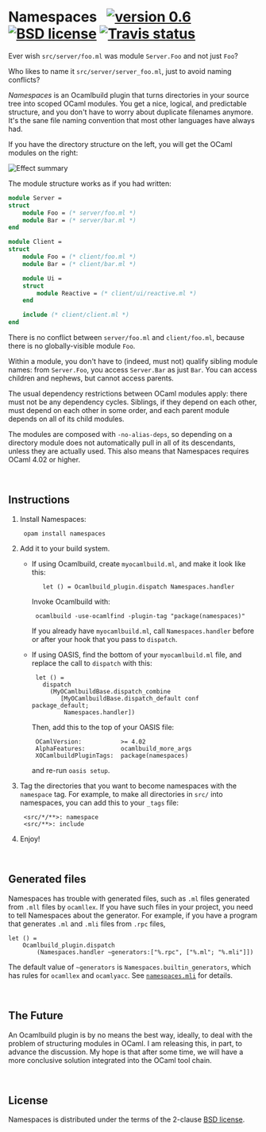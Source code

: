 # Namespaces &nbsp; [![version 0.6][version]][releases] [![BSD license][license-img]][license] [![Travis status][travis-img]][travis]

[version]:     https://img.shields.io/badge/version-0.5-blue.svg
[releases]:    https://github.com/aantron/namespaces/releases
[license-img]: https://img.shields.io/badge/license-BSD-blue.svg
[travis]:      https://travis-ci.org/aantron/namespaces/branches
[travis-img]:  https://img.shields.io/travis/aantron/namespaces/master.svg

Ever wish `src/server/foo.ml` was module `Server.Foo` and not just `Foo`?

Who likes to name it `src/server/server_foo.ml`, just to avoid naming conflicts?

*Namespaces* is an Ocamlbuild plugin that turns directories in your source tree
into scoped OCaml modules. You get a nice, logical, and predictable structure,
and you don't have to worry about duplicate filenames anymore. It's the sane
file naming convention that most other languages have always had.

If you have the directory structure on the left, you will get the OCaml modules
on the right:

![Effect summary][summary]

[summary]: https://github.com/aantron/namespaces/blob/master/src/summary.png

The module structure works as if you had written:

```ocaml
module Server =
struct
    module Foo = (* server/foo.ml *)
    module Bar = (* server/bar.ml *)
end

module Client =
struct
    module Foo = (* client/foo.ml *)
    module Bar = (* client/bar.ml *)

    module Ui =
    struct
        module Reactive = (* client/ui/reactive.ml *)
    end

    include (* client/client.ml *)
end
```

There is no conflict between `server/foo.ml` and `client/foo.ml`, because there
is no globally-visible module `Foo`.

Within a module, you don't have to (indeed, must not) qualify sibling module
names: from `Server.Foo`, you access `Server.Bar` as just `Bar`. You can access
children and nephews, but cannot access parents.

The usual dependency restrictions between OCaml modules apply: there must not be
any dependency cycles. Siblings, if they depend on each other, must depend on
each other in some order, and each parent module depends on all of its child
modules.

The modules are composed with `-no-alias-deps`, so depending on a directory
module does not automatically pull in all of its descendants, unless they are
actually used. This also means that Namespaces requires OCaml 4.02 or higher.



<br>

## Instructions

1. Install Namespaces:

        opam install namespaces

2. Add it to your build system.

   - If using Ocamlbuild, create `myocamlbuild.ml`, and make it look like this:

            let () = Ocamlbuild_plugin.dispatch Namespaces.handler

     Invoke Ocamlbuild with:

          ocamlbuild -use-ocamlfind -plugin-tag "package(namespaces)"

     If you already have `myocamlbuild.ml`, call `Namespaces.handler` before or
     after your hook that you pass to `dispatch`.

   - If using OASIS, find the bottom of your `myocamlbuild.ml` file, and replace
     the call to `dispatch` with this:

          let () =
            dispatch
              (MyOCamlbuildBase.dispatch_combine
                 [MyOCamlbuildBase.dispatch_default conf package_default;
                  Namespaces.handler])

     Then, add this to the top of your OASIS file:

          OCamlVersion:           >= 4.02
          AlphaFeatures:          ocamlbuild_more_args
          XOCamlbuildPluginTags:  package(namespaces)

     and re-run `oasis setup`.

3. Tag the directories that you want to become namespaces with the `namespace`
   tag. For example, to make all directories in `src/` into namespaces, you
   can add this to your `_tags` file:

        <src/*/**>: namespace
        <src/**>: include

4. Enjoy!



<br>

## Generated files

Namespaces has trouble with generated files, such as `.ml` files generated from
`.mll` files by `ocamllex`. If you have such files in your project, you need to
tell Namespaces about the generator. For example, if you have a program that
generates `.ml` and `.mli` files from `.rpc` files,

    let () =
        Ocamlbuild_plugin.dispatch
            (Namespaces.handler ~generators:["%.rpc", ["%.ml"; "%.mli"]])

The default value of `~generators` is `Namespaces.builtin_generators`, which has
rules for `ocamllex` and `ocamlyacc`. See [`namespaces.mli`][mli] for details.

[mli]: https://github.com/aantron/namespaces/blob/master/src/namespaces.mli#L37



<br>

## The Future

An Ocamlbuild plugin is by no means the best way, ideally, to deal with the
problem of structuring modules in OCaml. I am releasing this, in part, to
advance the discussion. My hope is that after some time, we will have a more
conclusive solution integrated into the OCaml tool chain.



<br>

## License

Namespaces is distributed under the terms of the 2-clause
[BSD license][license].

[license]:    https://opensource.org/licenses/BSD-2-Clause
